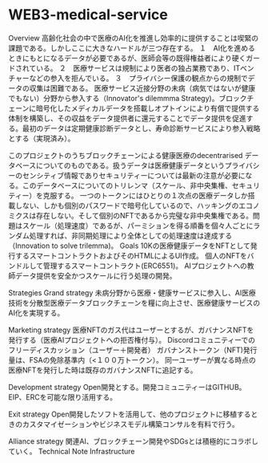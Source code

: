 # WEB3-medical-service

Overview
高齢化社会の中で医療のAI化を推進し効率的に提供することは喫緊の課題である。しかしここに大きなハードルが三つ存在する。
１　AI化を進めるときにもとになるデータが必要であるが、医師会等の既得権益者により硬くガードされている。
２　医療サービスは規制により医者の独占業務であり、ITベンチャーなどの参入を拒んでいる。
３　プライバシー保護の観点からの規制でデータの収集は困難である。
医療サービス近接分野の未病（病気ではないが健康でもない）分野から参入する（Innovator's dilemmma Strategy)。ブロックチェーンに暗号化したメディカルデータを搭載しオプトインにより有償で提供する体制を構築し、その収益をデータ提供者に還元することでデータ提供を促進する。最初のデータは定期健康診断データとし、寿命診断サービスにより参入戦略とする（実現済み）。

このプロジェクトのうちブロックチェーンによる健康医療のdecentrarised データベースについてのものである。扱うデータは医療健康データというプライバシーのセンシティブ情報でありセキュリティーについては最新の注意が必要になる。このデータベースについてのトリレンマ（スケール、非中央集権、セキュリティー）を克服する。
一つのトークンにはひとりの１次点の医療データしか搭載しない、しかも個別のパスワードで暗号化しているので、ハッキングのエコノミクスは存在しない。そして個別のNFTであるから完璧な非中央集権である。問題はスケール（処理速度）であるが、パーミションを得る順番を個々人ごとにランダム処理すれば、非同期処理により全体としての処理速度は達成する（Innovation to solve trilemma)。
Goals
10Kの医療健康データをNFTとして発行するスマートコントラクトおよびそのHTMLによるUI作成。
個人のNFTをバンドルして管理するスマートコントラクト(ERC6551)。
AIプロジェクトへの教師データ提供を安全かつスケールに行う処理の開発。

Strategies
Grand strategy
未病分野から医療・健康サービスに参入し、AI医療技術を分散型医療データブロックチェーンを糧に向上させ、医療健康サービスのAI化を実現する。

Marketing strategy
医療NFTのガス代はユーザーとするが、ガバナンスNFTを発行する（医療AIプロジェクトへの拒否権付与）。
Discordコミュニティーでのフリーディスカッション（ユーザー＋開発者）
ガバナンストークン（NFT)発行量は、FSAの免除基準内（<１００万トークン）。
同一ユーザーが異なる時点の医療NFTを発行した時は既存のガバナンスNFTに追記する。

Development strategy
Open開発とする。開発コミュニティーはGITHUB。
EIP、ERCを可能な限り活用する。

Exit strategy
Open開発したソフトを活用して、他のプロジェクトに移植するときのカスタマイゼーションやビジネスモデル構築コンサルを有料で行う。

Alliance strategy
関連AI、ブロックチェーン開発やSDGsとは積極的にコラボしていく。
Technical Note
Infrastructure


